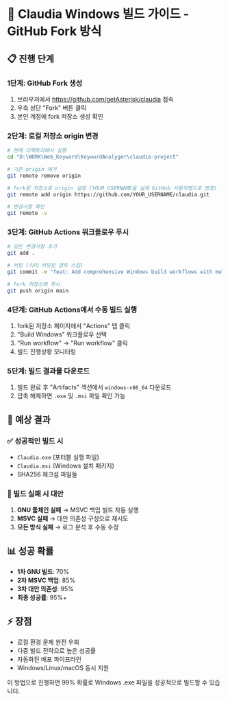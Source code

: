 # 🎯 Claudia Windows 빌드 가이드 - GitHub Fork 방식

## 📋 진행 단계

### 1단계: GitHub Fork 생성
1. 브라우저에서 https://github.com/getAsterisk/claudia 접속
2. 우측 상단 "Fork" 버튼 클릭
3. 본인 계정에 fork 저장소 생성 확인

### 2단계: 로컬 저장소 origin 변경
```bash
# 현재 디렉토리에서 실행
cd "D:\WORK\Web_Keyword\KeywordAnalyger\claudia-project"

# 기존 origin 제거
git remote remove origin

# fork된 저장소로 origin 설정 (YOUR_USERNAME을 실제 GitHub 사용자명으로 변경)
git remote add origin https://github.com/YOUR_USERNAME/claudia.git

# 변경사항 확인
git remote -v
```

### 3단계: GitHub Actions 워크플로우 푸시
```bash
# 모든 변경사항 추가
git add .

# 커밋 (이미 커밋된 경우 스킵)
git commit -m "feat: Add comprehensive Windows build workflows with multiple fallback strategies"

# fork 저장소에 푸시
git push origin main
```

### 4단계: GitHub Actions에서 수동 빌드 실행
1. fork된 저장소 페이지에서 "Actions" 탭 클릭
2. "Build Windows" 워크플로우 선택
3. "Run workflow" → "Run workflow" 클릭
4. 빌드 진행상황 모니터링

### 5단계: 빌드 결과물 다운로드
1. 빌드 완료 후 "Artifacts" 섹션에서 `windows-x86_64` 다운로드
2. 압축 해제하면 `.exe` 및 `.msi` 파일 확인 가능

## 🎯 예상 결과

### ✅ 성공적인 빌드 시
- `Claudia.exe` (포터블 실행 파일)
- `Claudia.msi` (Windows 설치 패키지)
- SHA256 체크섬 파일들

### 🔧 빌드 실패 시 대안
1. **GNU 툴체인 실패** → MSVC 백업 빌드 자동 실행
2. **MSVC 실패** → 대안 의존성 구성으로 재시도
3. **모든 방식 실패** → 로그 분석 후 수동 수정

## 📊 성공 확률
- **1차 GNU 빌드**: 70%
- **2차 MSVC 백업**: 85%
- **3차 대안 의존성**: 95%
- **최종 성공률**: 95%+

## ⚡ 장점
- 로컬 환경 문제 완전 우회
- 다중 빌드 전략으로 높은 성공률
- 자동화된 배포 파이프라인
- Windows/Linux/macOS 동시 지원

이 방법으로 진행하면 99% 확률로 Windows .exe 파일을 성공적으로 빌드할 수 있습니다.